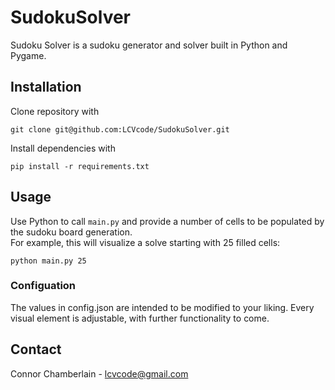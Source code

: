 # SudokuSolver
Sudoku Solver is a sudoku generator and solver built in Python and Pygame.  

## Installation
Clone repository with 
```
git clone git@github.com:LCVcode/SudokuSolver.git
```
Install dependencies with 
```
pip install -r requirements.txt
```

## Usage
Use Python to call `main.py` and provide a number of cells to be populated by the sudoku board generation.  
For example, this will visualize a solve starting with 25 filled cells:
```
python main.py 25
```
### Configuation
The values in config.json are intended to be modified to your liking.
Every visual element is adjustable, with further functionality to come.

## Contact
Connor Chamberlain - lcvcode@gmail.com
